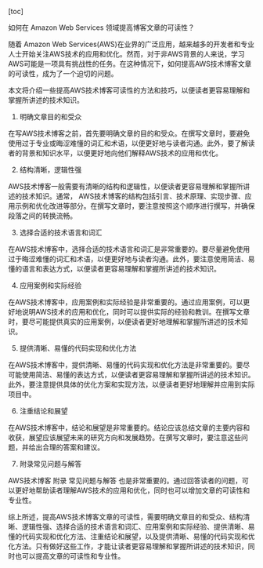 
[toc]                    
                
                
如何在 Amazon Web Services 领域提高博客文章的可读性？

随着 Amazon Web Services(AWS)在业界的广泛应用，越来越多的开发者和专业人士开始关注AWS技术的应用和优化。然而，对于非AWS背景的人来说，学习AWS可能是一项具有挑战性的任务。在这种情况下，如何提高AWS技术博客文章的可读性，成为了一个迫切的问题。

本文将介绍一些提高AWS技术博客可读性的方法和技巧，以便读者更容易理解和掌握所讲述的技术知识。

1. 明确文章目的和受众

在写AWS技术博客之前，首先要明确文章的目的和受众。在撰写文章时，要避免使用过于专业或晦涩难懂的词汇和术语，以便更好地与读者沟通。此外，要了解读者的背景和知识水平，以便更好地向他们解释AWS技术的应用和优化。

2. 结构清晰，逻辑性强

AWS技术博客一般需要有清晰的结构和逻辑性，以便读者更容易理解和掌握所讲述的技术知识。通常， AWS技术博客的结构包括引言、技术原理、实现步骤、应用示例和优化改进等部分。在撰写文章时，要注意按照这个顺序进行撰写，并确保段落之间的转换流畅。

3. 选择合适的技术语言和词汇

在AWS技术博客中，选择合适的技术语言和词汇是非常重要的。要尽量避免使用过于晦涩难懂的词汇和术语，以便更好地与读者沟通。此外，要注意使用简洁、易懂的语言和表达方式，以便读者更容易理解和掌握所讲述的技术知识。

4. 应用案例和实际经验

在AWS技术博客中，应用案例和实际经验是非常重要的。通过应用案例，可以更好地说明AWS技术的应用和优化，同时可以提供实际的经验和教训。在撰写文章时，要尽可能提供真实的应用案例，以便读者更好地理解和掌握所讲述的技术知识。

5. 提供清晰、易懂的代码实现和优化方法

在AWS技术博客中，提供清晰、易懂的代码实现和优化方法是非常重要的。要尽可能使用简洁、易懂的表达方式，以便读者更容易理解和掌握所讲述的技术知识。此外，要注意提供具体的优化方案和实现方法，以便读者更好地理解并应用到实际项目中。

6. 注重结论和展望

在AWS技术博客中，结论和展望是非常重要的。结论应该总结文章的主要内容和收获，展望应该展望未来的研究方向和发展趋势。在撰写文章时，要注意这些问题，并给出合理的答案和建议。

7. 附录常见问题与解答

AWS技术博客 附录 常见问题与解答 也是非常重要的。通过回答读者的问题，可以更好地帮助读者理解AWS技术的应用和优化，同时也可以增加文章的可读性和专业性。

综上所述，提高AWS技术博客文章的可读性，需要明确文章目的和受众、结构清晰、逻辑性强、选择合适的技术语言和词汇、应用案例和实际经验、提供清晰、易懂的代码实现和优化方法、注重结论和展望，以及提供清晰、易懂的代码实现和优化方法。只有做好这些工作，才能让读者更容易理解和掌握所讲述的技术知识，同时也可以提高文章的可读性和专业性。

